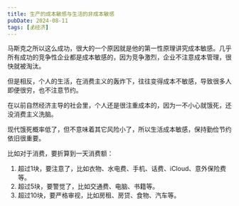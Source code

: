 ```yaml
---
title: 生产的成本敏感与生活的非成本敏感
pubDate: 2024-08-11
tags: [💰经济]
---
```


马斯克之所以这么成功，很大的一个原因就是他的第一性原理讲究成本敏感。几乎所有成功的竞争性企业都是成本敏感的，因为竞争激烈，企业不注意成本管理，很快就被淘汰。

但是相反，个人的生活，在消费主义的轰炸下，往往变得成本不敏感，导致很多人即便很穷，也不注意节约。

在以前自然经济主导的社会里，个人还是很注重成本的，因为一不小心就饿死，还没消费主义洗脑。

现代饿死概率低了，但不意味着其它风险小了，所以生活成本敏感，保持勤俭节约依旧很重要。

比如对于消费，要折算到一天消费额：

1. 超过1块，要注意了，比如衣物、水电费、手机、话费、iCloud、意外保险费等。
2. 超过5块，要警觉了，比如交通费、电脑、书籍等。
3. 超过10块，要严格审视，比如房租、房贷、食物、汽车等。
